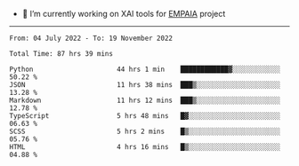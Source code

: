 - 🔭 I’m currently working on XAI tools for [EMPAIA](https://en.empaia.org/) project

---

<!--START_SECTION:waka-->

```text
From: 04 July 2022 - To: 19 November 2022

Total Time: 87 hrs 39 mins

Python                     44 hrs 1 min    ████████████▓░░░░░░░░░░░░   50.22 %
JSON                       11 hrs 38 mins  ███▒░░░░░░░░░░░░░░░░░░░░░   13.28 %
Markdown                   11 hrs 12 mins  ███▒░░░░░░░░░░░░░░░░░░░░░   12.78 %
TypeScript                 5 hrs 48 mins   █▓░░░░░░░░░░░░░░░░░░░░░░░   06.63 %
SCSS                       5 hrs 2 mins    █▒░░░░░░░░░░░░░░░░░░░░░░░   05.76 %
HTML                       4 hrs 16 mins   █▒░░░░░░░░░░░░░░░░░░░░░░░   04.88 %
```

<!--END_SECTION:waka-->
